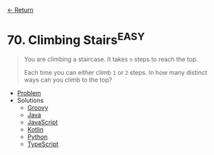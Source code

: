 [&larr; Return](https://hanggrian.github.io/grind-leetcode/)

# 70. Climbing Stairs<sup>EASY</sup>

> You are climbing a staircase. It takes `n` steps to reach the top.
>
> Each time you can either climb `1` or `2` steps. In how many distinct ways can
  you climb to the top?

- [Problem](https://leetcode.com/problems/climbing-stairs/)
- Solutions
  - [Groovy](https://github.com/hanggrian/grind-leetcode/blob/main/groovy/src/main/groovy/problems1_100/ClimbingStairs.groovy)
  - [Java](https://github.com/hanggrian/grind-leetcode/blob/main/java/src/main/java/problems1_100/ClimbingStairs.java)
  - [JavaScript](https://github.com/hanggrian/grind-leetcode/blob/main/javascript/src/problems1_100/climbing-stairs.js)
  - [Kotlin](https://github.com/hanggrian/grind-leetcode/blob/main/kotlin/src/main/kotlin/problems1_100/ClimbingStairs.kt)
  - [Python](https://github.com/hanggrian/grind-leetcode/blob/main/python/src/problems1_100/climbing_stairs.py)
  - [TypeScript](https://github.com/hanggrian/grind-leetcode/blob/main/typescript/src/problems1_100/climbing-stairs.ts)
